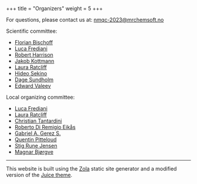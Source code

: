 +++
title = "Organizers"
weight = 5
+++

For questions, please contact us at: [nmqc-2023@mrchemsoft.no](mailto:nmqc-2023@mrchemsoft.no)

Scientific committee:

* [Florian Bischoff](mailto:florian.bischoff@chemie.hu-berlin.de)
* [Luca Frediani](mailto:luca.frediani@uit.no)
* [Robert Harrison](mailto:Robert.Harrison@stonybrook.edu)
* [Jakob Kottmann](mailto:jakob.kottmann@uni-a.de)
* [Laura Ratcliff](mailto:laura.ratcliff08@imperial.ac.uk)
* [Hideo Sekino](mailto:hideo.sekino@stonybrook.edu)
* [Dage Sundholm](mailto:sundholm@chem.helsinki.fi)
* [Edward Valeev](mailto:evaleev@vt.edu)

Local organizing committee:

* [Luca Frediani](mailto:luca.frediani@uit.no)
* [Laura Ratcliff](mailto:laura.ratcliff08@imperial.ac.uk)
* [Christian Tantardini](mailto:)
* [Roberto Di Remigio Eikås](mailto:roberto@algorithmiq.fi)
* [Gabriel A. Gerez S.](mailto:)
* [Quentin Pitteloud](mailto:)
* [Stig Rune Jensen](mailto:)
* [Magnar Bjørgve](mailto:)

<!---
--------

**TODO** Acknowledge funding

--------
--->

--------

This website is built using the <a href="https://www.getzola.org" target="_blank">Zola</a> static site
generator and a modified version of the <a href="https://juice.huhu.io" target="_blank">Juice theme</a>.
